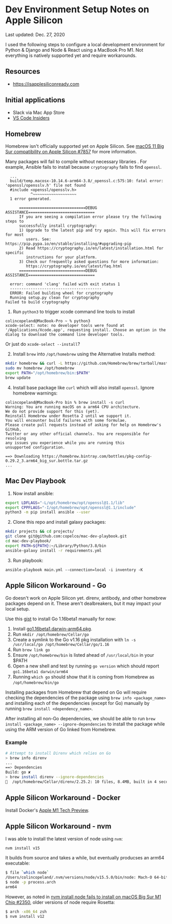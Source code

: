 # Dev Environment Setup Notes on Apple Silicon
Last updated: Dec. 27, 2020

I used the following steps to configure a local development environment for Python & Django and Node & React using a MacBook Pro M1. Not everything is natively supported yet and require workarounds.


## Resources

* https://isapplesiliconready.com


## Initial applications

* Slack via Mac App Store
* [VS Code Insiders](https://code.visualstudio.com/insiders/)


## Homebrew

Homebrew isn't officially supported yet on Apple Silicon. See [macOS 11 Big Sur compatibility on Apple Silicon #7857](https://github.com/Homebrew/brew/issues/7857) for more information.

Many packages will fail to compile without necessary libraries . For example, Ansible fails to install because ``cryptography`` fails to find `openssl`.

```
  ...
  build/temp.macosx-10.14.6-arm64-3.8/_openssl.c:575:10: fatal error: 'openssl/opensslv.h' file not found
  #include <openssl/opensslv.h>
           ^~~~~~~~~~~~~~~~~~~~
  1 error generated.
  
      =============================DEBUG ASSISTANCE=============================
      If you are seeing a compilation error please try the following steps to
      successfully install cryptography:
      1) Upgrade to the latest pip and try again. This will fix errors for most
         users. See: https://pip.pypa.io/en/stable/installing/#upgrading-pip
      2) Read https://cryptography.io/en/latest/installation.html for specific
         instructions for your platform.
      3) Check our frequently asked questions for more information:
         https://cryptography.io/en/latest/faq.html
      =============================DEBUG ASSISTANCE=============================
  
  error: command 'clang' failed with exit status 1
  ----------------------------------------
  ERROR: Failed building wheel for cryptography
  Running setup.py clean for cryptography
Failed to build cryptography
```

1. Run ``python3`` to trigger xcode command line tools to install

```
colincopeland@MacBook-Pro ~ % python3
xcode-select: note: no developer tools were found at '/Applications/Xcode.app', requesting install. Choose an option in the dialog to download the command line developer tools.
```

Or just do `xcode-select --install`?

2. Install ``brew`` into ``/opt/homebrew`` using the Alternative Installs method:

```sh
mkdir homebrew && curl -L https://github.com/Homebrew/brew/tarball/master | tar xz --strip 1 -C homebrew
sudo mv homebrew /opt/homebrew
export PATH="/opt/homebrew/bin:$PATH"
brew update
```

4. Install base package like `curl` which will also install `openssl`. Ignore homebrew warnings:

```
colincopeland@MacBook-Pro bin % brew install -s curl
Warning: You are running macOS on a arm64 CPU architecture.
We do not provide support for this (yet).
Reinstall Homebrew under Rosetta 2 until we support it.
You will encounter build failures with some formulae.
Please create pull requests instead of asking for help on Homebrew's GitHub,
Twitter or any other official channels. You are responsible for resolving
any issues you experience while you are running this
unsupported configuration.

==> Downloading https://homebrew.bintray.com/bottles/pkg-config-0.29.2_3.arm64_big_sur.bottle.tar.gz
...
```

## Mac Dev Playbook

1. Now install ansible:

```sh
export LDFLAGS="-L/opt/homebrew/opt/openssl@1.1/lib"
export CPPFLAGS="-I/opt/homebrew/opt/openssl@1.1/include"
python3 -m pip install ansible --user
```

2. Clone this repo and install galaxy packages:

```sh
mkdir projects && cd projects/
git clone git@github.com:copelco/mac-dev-playbook.git
cd mac-dev-playbook/
export PATH=${PATH}:~/Library/Python/3.8/bin
ansible-galaxy install -r requirements.yml
```

3. Run playbook:

```
ansible-playbook main.yml --connection=local -i inventory -K
```


## Apple Silicon Workaround - Go

Go doesn't work on Apple Silicon yet. direnv, antibody, and other homebrew packages depend on it. These aren't dealbreakers, but it may impact your local setup.

Use this [gist](https://gist.github.com/joseph-ravenwolfe/de8de3c0f79c4684eb4505c2d072d133) to install Go 1.16beta1 manually for now:


1. Install [go1.16beta1.darwin-arm64.pkg](https://golang.org/dl/#go1.16beta1).
2. Run `mkdir /opt/homebrew/Cellar/go`
3. Create a symlink to the Go v1.16 pkg installation with `ln -s /usr/local/go /opt/homebrew/Cellar/go/1.16`
4. Run `brew link go`
5. Ensure `/opt/homebrew/bin` is listed ahead of `/usr/local/bin` in your $PATH
6. Open a new shell and test by running `go version` which should report `go1.16beta1 darwin/arm64`
7. Running `which go` should show that it is coming from Homebrew as `/opt/homebrew/bin/go`

Installing packages from Homebrew that depend on Go will require checking the dependencies of the package using `brew info <package_name>` and installing each of the dependencies (except for Go) manually by running `brew install <dependency_name>`.

After installing all non-Go dependencies, we should be able to run `brew install <package_name> --ignore-dependencies` to install the package while using the ARM version of Go linked from Homebrew.


### Example

```sh
# Attempt to install Direnv which relies on Go
> brew info direnv
...
==> Dependencies
Build: go ✘
> brew install direnv --ignore-dependencies
🍺  /opt/homebrew/Cellar/direnv/2.25.2: 10 files, 8.4MB, built in 4 seconds
```


## Apple Silicon Workaround - Docker

Install Docker's [Apple M1 Tech Preview](https://docs.docker.com/docker-for-mac/apple-m1/).


## Apple Silicon Workaround - nvm

I was able to install the latest version of node using `nvm`:

```sh
nvm install v15
```

It builds from source and takes a while, but eventually producses an arm64 executable:

```sh
$ file `which node`
/Users/colincopeland/.nvm/versions/node/v15.5.0/bin/node: Mach-O 64-bit executable arm64
$ node -p process.arch
arm64
```

However, as noted in [nvm install node fails to install on macOS Big Sur M1 Chip #2350](https://github.com/nvm-sh/nvm/issues/2350), older versions of node require Rosetta:

```sh
$ arch -x86_64 zsh
$ nvm install v12
```

